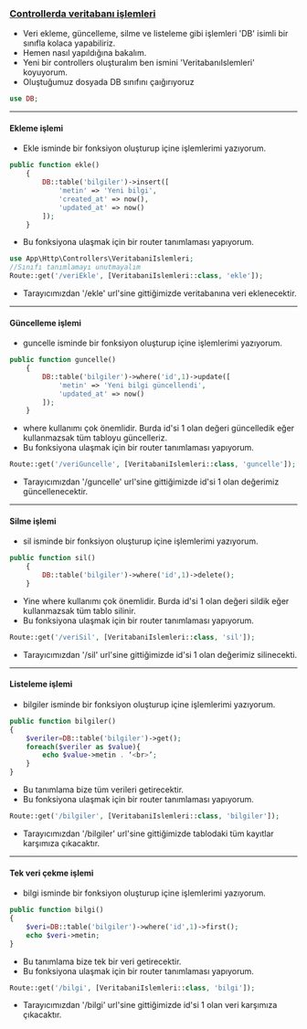 ### <a href="https://github.com/erdodo/kendime-laravel-egitimi/commit/79ad2e8015c2ca090989d321b451b34bd8abd2c8">Controllerda veritabanı işlemleri</a>

- Veri ekleme, güncelleme, silme ve listeleme gibi işlemleri 'DB' isimli bir sınıfla  kolaca yapabiliriz.
-  Hemen nasıl yapıldığına bakalım.
- Yeni bir controllers oluşturalım ben ismini 'VeritabanıIslemleri' koyuyorum.
- Oluştuğumuz dosyada DB sınıfını çaığırıyoruz
```php
use DB;
```
----
#### Ekleme işlemi
- Ekle isminde bir fonksiyon oluşturup içine işlemlerimi yazıyorum.
```php
public function ekle()
    {
        DB::table('bilgiler')->insert([
            'metin' => 'Yeni bilgi',
            'created_at' => now(),
            'updated_at' => now()
        ]);
    }
```
- Bu fonksiyona ulaşmak için bir router tanımlaması yapıyorum.
```php
use App\Http\Controllers\VeritabaniIslemleri;
//Sınıfı tanımlamayı unutmayalım
Route::get('/veriEkle', [VeritabaniIslemleri::class, 'ekle']);
```
- Tarayıcımızdan '/ekle' url'sine gittiğimizde veritabanına veri eklenecektir.
----
#### Güncelleme işlemi
- guncelle isminde bir fonksiyon oluşturup içine işlemlerimi yazıyorum.
```php
public function guncelle()
    {
        DB::table('bilgiler')->where('id',1)->update([
            'metin' => 'Yeni bilgi güncellendi',
            'updated_at' => now()
        ]);
    }
```
- where kullanımı çok önemlidir. Burda id'si 1 olan değeri güncelledik eğer kullanmazsak tüm tabloyu güncelleriz.
- Bu fonksiyona ulaşmak için bir router tanımlaması yapıyorum.
```php
Route::get('/veriGuncelle', [VeritabaniIslemleri::class, 'guncelle']);
```
- Tarayıcımızdan '/guncelle' url'sine gittiğimizde id'si 1 olan değerimiz güncellenecektir.
----
#### Silme işlemi
- sil isminde bir fonksiyon oluşturup içine işlemlerimi yazıyorum.
```php
public function sil()
    {
        DB::table('bilgiler')->where('id',1)->delete();
    }
```
- Yine where kullanımı çok önemlidir. Burda id'si 1 olan değeri sildik eğer kullanmazsak tüm tablo silinir.
- Bu fonksiyona ulaşmak için bir router tanımlaması yapıyorum.
```php
Route::get('/veriSil', [VeritabaniIslemleri::class, 'sil']);
```
- Tarayıcımızdan '/sil' url'sine gittiğimizde id'si 1 olan değerimiz silinecekti.
----
#### Listeleme işlemi
- bilgiler isminde bir fonksiyon oluşturup içine işlemlerimi yazıyorum.
```php
public function bilgiler()
{
	$veriler=DB::table('bilgiler')->get();
	foreach($veriler as $value){
		echo $value->metin . ‘<br>’;
	}
}
```
- Bu tanımlama bize tüm verileri getirecektir.
- Bu fonksiyona ulaşmak için bir router tanımlaması yapıyorum.
```php
Route::get('/bilgiler', [VeritabaniIslemleri::class, 'bilgiler']);
```
- Tarayıcımızdan '/bilgiler' url'sine gittiğimizde tablodaki tüm kayıtlar karşımıza çıkacaktır.
----
#### Tek veri çekme işlemi
- bilgi isminde bir fonksiyon oluşturup içine işlemlerimi yazıyorum.
```php
public function bilgi()
{
	$veri=DB::table('bilgiler')->where('id',1)->first();
	echo $veri->metin;
}
```
- Bu tanımlama bize tek bir veri getirecektir.
- Bu fonksiyona ulaşmak için bir router tanımlaması yapıyorum.
```php
Route::get('/bilgi', [VeritabaniIslemleri::class, 'bilgi']);
```
- Tarayıcımızdan '/bilgi' url'sine gittiğimizde id'si 1 olan veri karşımıza çıkacaktır.

